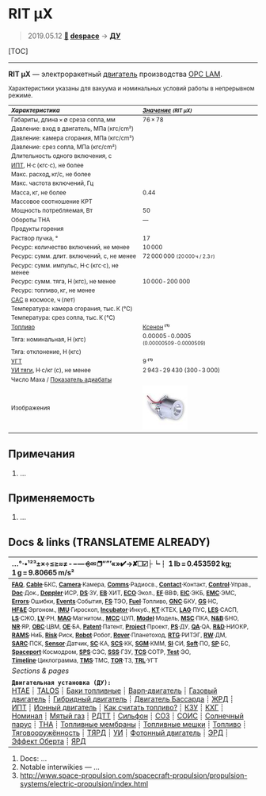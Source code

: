# RIT µX
> 2019.05.12 **[🚀](../index/index.md) [despace](index.md)** → **[ДУ](ps.md)**

[TOC]

---

**RIT µX** — электроракетный [двигатель](ps.md) производства [OPC LAM](zz_opc_lam.md).

<small>

Характеристики указаны для вакуума и номинальных условий работы в непрерывном режиме.

|*Характеристика*|*[Значение](si.md) <small>(RIT µX)</small>*|
|:--|:--|
|Габариты, длина × ∅ среза сопла, мм  | 76 × 78  |
|Давление: вход в двигатель, МПа (кгс/cm²)  |  |
|Давление: камера сгорания, МПа (кгс/cm²)  |  |
|Давление: срез сопла, МПа (кгс/cm²)  |  |
|Длительность одного включения, с  |   |
|[ИПТ](ing.md), Н·с (кгс·с), не более  |  |
|Макс. расход, кг/с, не более  |   |
|Макс. частота включений, Гц  |   |
|Масса, кг, не более  | 0.44  |
|Массовое соотношение КРТ  |  |
|Мощность потребляемая, Вт  | 50  |
|Обороты ТНА  |—|
|Продукты горения  |   |
|Раствор пучка, °  | 17  |
|Ресурс: количество включений, не менее  | 10 000 |
|Ресурс: сумм. длит. включений, c, не менее  | 72 000 000 <small>(20 000 ч / 2.3 г)</small>   |
|Ресурс: сумм. импульс, Н·с (кгс·с), не менее  |   |
|Ресурс: сумм. тяга, Н (кгс), не менее  | 10 000 ‑ 200 000  |
|Ресурс: топливо, кг, не менее  |   |
|[САС](lifetime.md) в космосе, ч (лет)  |  |
|Температура: камера сгорания, тыс. К (℃)  |  |
|Температура: срез сопла, тыс. К (℃)  |  |
|[Топливо](fuel.md)  |  [Ксенон](ксенон.md) **⁽¹⁾**  |
|Тяга: номинальная, Н (кгс)  | 0.00005 ‑ 0.0005 <small>(0.00000509 ‑ 0.0000509)</small>  |
|Тяга: отклонение, Н (кгс)  |  |
|[УГТ](trl.md)|  9 **⁽¹⁾**  |
|[УИ тяги](isp.md), Н·с/кг (с), не менее  | 2 943 ‑ 29 430 (300 ‑ 3 000)  |
|Число Маха / [Показатель адиабаты](heat_cr.md)  |  |
|Изображения  | [![](f/ps/r/rit_micro_ion_thruster_thumb.jpg)](f/ps/r/rit_micro_ion_thruster.jpg)  |

</small>



<p style="page-break-after:always"> </p>

## Примечания
   1. …



## Применяемость
   1. …



<p style="page-break-after:always"> </p>

## Docs & links (TRANSLATEME ALREADY)
|…°·•¹²³±×÷≤≥≈≠ ‑ −— ⎆✉ ❐“”’«»✔→✘☐☑├┕┆ 1 lb = 0.453592 kg; 1 g = 9.80665 m/s²|
|:--|
|<small>**[FAQ](faq.md)**, **[Cable](cable.md)**·БКС, **[Camera](camera.md)**·Камера, **[Comms](comms.md)**·Радиосв., **[Contact](contact.md)**·Контакт, **[Control](control.md)**·Управ., **[Doc](doc.md)**·Док., **[Doppler](doppler.md)**·ИСР, **[DS](ds.md)**·ЗУ, **[EB](eb.md)**·ХИТ, **[ECO](ecology.md)**·Экол., **[EF](ef.md)**·ВВФ, **[ElC](elc.md)**·ЭКБ, **[EMC](emc.md)**·ЭМС, **[Errors](error.md)**·Ошибки, **[Events](event.md)**·События, **[FS](fs.md)**·ТЭО, **[Fuel](fuel.md)**·Топливо, **[GNC](gnc.md)**·БКУ, **[GS](scs.md)**·НС, **[HF&E](hfe.md)**·Эргоном., **[IMU](imu.md)**·Гироскоп, **[Incubator](incubator.md)**·Инкуб., **[KT](kt.md)**·КТЕХ, **[LAG](lag.md)**·ПУC, **[LES](les.md)**·САСП, **[LS](ls.md)**·СЖО, **[LV](lv.md)**·РН, **[MAG](mag.md)**·Магнитом., **[MCC](mcc.md)**·ЦУП, **[Model](model.md)**·Модель, **[MSC](sc.md)**·ПКА, **[N&B](nnb.md)**·БНО, **[NR](nr.md)**·ЯР, **[OBC](obc.md)**·ЦВМ, **[OE](oe.md)**·БА, **[Patent](патент.md)**·Патент, **[Project](project.md)**·Проект, **[PS](ps.md)**·ДУ, **[QA](quality.md)**·QA, **[R&D](rnd.md)**·НИОКР, **[RAMS](rams.md)**·НиБ, **[Risk](risk.md)**·Риск, **[Robot](robotics.md)**·Робот, **[Rover](rover.md)**·Планетоход, **[RTG](rtg.md)**·РИТЭГ, **[RW](rw.md)**·ДМ, **[SARC](sarc.md)**·ПСК, **[Sensor](sensor.md)**·Датчик, **[SC](sc.md)**·КА, **[SCS](scs.md)**·КК, **[SGM](sgm.md)**·КММ, **[SI](si.md)**·СИ, **[Soft](soft.md)**·ПО, **[SP](sp.md)**·БС, **[Spaceport](spaceport.md)**·Космодром, **[SPS](sps.md)**·СЭС, **[SSS](sss.md)**·ГЗУ, **[TCS](tcs.md)**·СОТР, **[Test](test.md)**·ЭО, **[Timeline](timeline.md)**·Циклограмма, **[TMS](tms.md)**·ТМС, **[TOR](tor.md)**·ТЗ, **[TRL](trl.md)**·УГТ</small>|
|*Sections & pages*|
|**`Двигательная установка (ДУ):`**<br> [HTAE](htae.md) ┊ [TALOS](talos.md) ┊ [Баки топливные](fuel_tank.md) ┊ [Варп‑двигатель](warp_drive.md) ┊ [Газовый двигатель](cgt.md) ┊ [Гибридный двигатель](гбрд.md) ┊ [Двигатель Бассарда](bussard_ramjet.md) ┊ [ЖРД](lpr.md) ┊ [ИПТ](ing.md) ┊ [Ионный двигатель](иод.md) ┊ [Как считать топливо?](si.md) ┊ [КЗУ](cinu.md) ┊ [КХГ](cgs.md) ┊ [Номинал](nominal.md) ┊ [Мятый газ](exhsteam.md) ┊ [РДТТ](spr.md) ┊ [Сильфон](сильфон.md) ┊ [СОЗ](соз.md) ┊ [СОИС](соис.md) ┊ [Солнечный парус](солнечный_парус.md) ┊ [ТНА](turbopump.md) ┊ [Топливные мембраны](топливные_мембраны.md) ┊ [Топливные мешки](топливные_мешки.md) ┊ [Топливо](fuel.md) ┊ [Тяговооружённость](ttwr.md) ┊ [ТЯРД](тярд.md) ┊ [УИ](isp.md) ┊ [Фотонный двигатель](фотонный_двигатель.md) ┊ [ЭРД](epsp.md) ┊ [Эффект Оберта](oberth_eff.md) ┊ [ЯРД](ntr.md) |

   1. Docs: …
   1. Notable interwikies — …
   1. <http://www.space-propulsion.com/spacecraft-propulsion/propulsion-systems/electric-propulsion/index.html>
